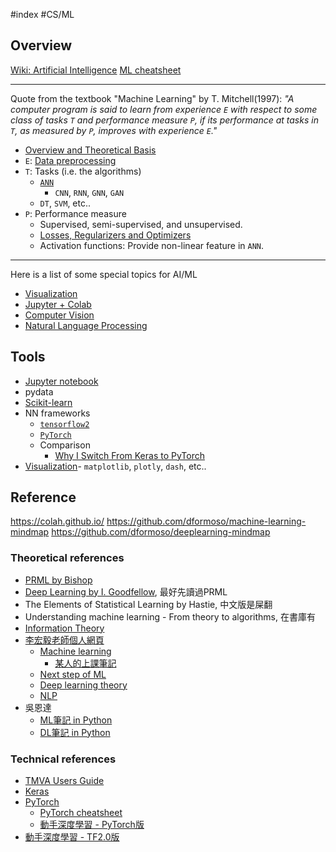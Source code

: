 #index #CS/ML

## Overview
    
[Wiki: Artificial Intelligence](https://en.wikipedia.org/wiki/Artificial_intelligence)
[ML cheatsheet](https://ml-cheatsheet.readthedocs.io/en/latest/)

----

Quote from the textbook "Machine Learning" by T. Mitchell(1997): *"A computer program is said to learn from experience `E` with respect to some class of tasks `T` and performance measure `P`, if its performance at tasks in `T`, as measured by `P`, improves with experience `E`."*

* [Overview and Theoretical Basis](mweblib://15860793181322)
* `E`: [Data preprocessing](mweblib://15714761657948)
* `T`: Tasks (i.e. the algorithms)
   * [`ANN`](mweblib://15875722324692)
        * `CNN`, `RNN`, `GNN`, `GAN`
    * `DT`, `SVM`, etc..
* `P`: Performance measure
    * Supervised, semi-supervised, and unsupervised.
    * [Losses, Regularizers and Optimizers](mweblib://15833401735857)
    * Activation functions: Provide non-linear feature in `ANN`.

----

Here is a list of some special topics for AI/ML

* [Visualization](mweblib://15995359168943)
* [Jupyter + Colab](mweblib://15799246779952)
* [Computer Vision](mweblib://15993084318238)
* [Natural Language Processing](mweblib://15993080297436)
        
## Tools

* [Jupyter notebook](mweblib://15799246779952)
* pydata
* [Scikit-learn](https://scikit-learn.org/stable/user_guide.html)
* NN frameworks
    * [`tensorflow2`](Tensorflow2.md)
    * [`PyTorch`](PyTorch_and_Lightning.md)
    * Comparison
        * [Why I Switch From Keras to PyTorch](https://medium.com/swlh/why-i-switch-from-keras-to-pytorch-e48922f5846)
* [Visualization](Visualization.md)- `matplotlib`, `plotly`, `dash`, etc..

## Reference

https://colah.github.io/
https://github.com/dformoso/machine-learning-mindmap
https://github.com/dformoso/deeplearning-mindmap

### Theoretical references

* [PRML by Bishop](https://github.com/it-ebooks/it-ebooks-2017-04to06/blob/master/%E6%A8%A1%E5%BC%8F%E8%AF%86%E5%88%AB%E4%B8%8E%E6%9C%BA%E5%99%A8%E5%AD%A6%E4%B9%A0%E4%B8%AD%E6%96%87%E7%89%88%EF%BC%88%E9%A9%AC%E6%98%A5%E9%B9%8F%EF%BC%89.pdf)
* [Deep Learning by I. Goodfellow](https://github.com/exacity/deeplearningbook-chinese), 最好先讀過PRML
* The Elements of Statistical Learning by Hastie, 中文版是屎翻
* Understanding machine learning - From theory to algorithms, 在書庫有
* [Information Theory](mweblib://15826965427558)
* [李宏毅老師個人網頁](http://speech.ee.ntu.edu.tw/~tlkagk/index.html)
    * [Machine learning](http://speech.ee.ntu.edu.tw/~tlkagk/courses_ML20.html)
        * [某人的上課筆記](https://hackmd.io/@shaoeChen/B1CoXxvmm/)
    * [Next step of ML](https://www.youtube.com/watch?v=XnyM3-xtxHs&list=PLJV_el3uVTsOK_ZK5L0Iv_EQoL1JefRL4)
    * [Deep learning theory](http://speech.ee.ntu.edu.tw/~tlkagk/courses_MLDS18.html)
    * [NLP](http://speech.ee.ntu.edu.tw/~tlkagk/courses_DLHLP20.html)
* 吳恩達
    * [ML筆記 in Python](https://github.com/fengdu78/Coursera-ML-AndrewNg-Notes)
    * [DL筆記 in Python](https://github.com/fengdu78/deeplearning_ai_books)

### Technical references

* [TMVA Users Guide](https://github.com/root-project/root/blob/master/documentation/tmva/UsersGuide/TMVAUsersGuide.pdf)
* [Keras](https://keras.io/)
* [PyTorch](https://pytorch.org/docs/stable/)
    * [PyTorch cheatsheet](https://hackmd.io/@rh0jTfFDTO6SteMDq91tgg/HkDRHKLrU)
    * [動手深度學習 - PyTorch版](https://tangshusen.me/Dive-into-DL-PyTorch/)
* [動手深度學習 - TF2.0版](https://trickygo.github.io/Dive-into-DL-TensorFlow2.0/)